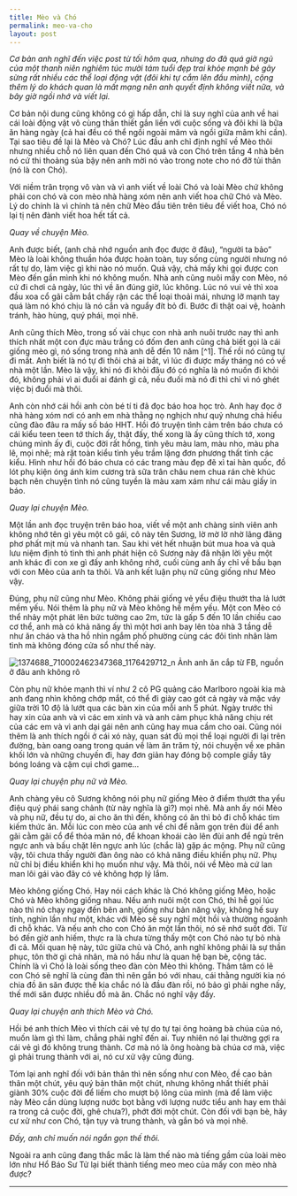 ```yaml
---
title: Mèo và Chó
permalink: meo-va-cho
layout: post
---
```


*Cơ bản anh nghĩ đến việc post từ tối hôm qua, nhưng do đã quá giờ ngủ của một thanh niên nghiêm túc mười tám tuổi đẹp trai khỏe mạnh bẻ gãy sừng rất nhiều các thể loại động vật (đôi khi tự cắm lên đầu mình), cộng thêm lý do khách quan là mất mạng nên anh quyết định không viết nữa, và bây giờ ngồi nhớ và viết lại.*

 

Cơ bản nội dung cũng không có gì hấp dẫn, chỉ là suy nghĩ của anh về hai cái loài động vật vô cùng thân thiết gắn liền với cuộc sống và đôi khi là bữa ăn hàng ngày (cả hai đều có thể ngồi ngoài mâm và ngồi giữa mâm khi cần). Tại sao tiêu đề lại là Mèo và Chó? Lúc đầu anh chỉ định nghĩ về Mèo thôi nhưng nhiều chỗ nó liên quan đến Chó quá và con Chó trên tầng 4 nhà bên nó cứ thi thoảng sủa bậy nên anh mời nó vào trong note cho nó đỡ tủi thân (nó là con Chó).

 

Với niềm trân trọng vô vàn và vì anh viết về loài Chó và loài Mèo chứ không phải con chó và con mèo nhà hàng xóm nên anh viết hoa chữ Chó và Mèo. Lý do chính là vì chính tả nên chữ Mèo đầu tiên trên tiêu đề viết hoa, Chó nó lại tị nên đành viết hoa hết tất cả.

 

*Quay về chuyện Mèo.*

Anh được biết, (anh chả nhớ nguồn anh đọc được ở đâu), “người ta bảo” Mèo là loài không thuần hóa được hoàn toàn, tuy sống cùng người nhưng nó rất tự do, làm việc gì khi nào nó muốn. Quả vậy, chả mấy khi gọi được con Mèo đến gần mình khi nó không muốn. Nhà anh cũng nuôi mấy con Mèo, nó cứ đi chơi cả ngày, lúc thì về ăn đúng giờ, lúc không. Lúc nó vui vẻ thì xoa đầu xoa cổ gãi cằm bắt chấy rận các thể loại thoải mái, nhưng lỡ mạnh tay quá làm nó khó chịu là nó cắn và nguẩy đít bỏ đi. Bước đi thật oai vệ, hoành tránh, hào hùng, quý phái, mọi nhẽ.

 

Anh cũng thích Mèo, trong số vài chục con nhà anh nuôi trước nay thì anh thích nhất một con đực màu trắng có đốm đen anh cũng chả biết gọi là cái giống mèo gì, nó sống trong nhà anh dễ đến 10 năm [^1]. Thế rồi nó cũng tự đi mất. Anh biết là nó tự đi thôi chả ai bắt, vì lúc đi được mấy tháng nó có về nhà một lần. Mèo là vậy, khi nó đi khỏi đâu đó có nghĩa là nó muốn đi khỏi đó, không phải vì ai đuổi ai đánh gì cả, nếu đuối mà nó đi thì chỉ vì nó ghét việc bị đuổi mà thôi.

 

Anh còn nhớ cái hồi anh còn bé tí ti đã đọc báo hoa học trò. Anh hay đọc ở nhà hàng xóm nơi có anh em nhà thằng nọ nghịch như quỷ nhưng chả hiểu cũng đào đâu ra mấy số báo HHT. Hồi đó truyện tình cảm trên báo chưa có cái kiểu teen teen tớ thích ấy, thật đấy, thế xong là ấy cũng thích tớ, xong chúng mình ấy đi, cuộc đời rất hồng, tình yêu màu lam, màu nho, màu pha lê, mọi nhẽ; mà rặt toàn kiểu tình yêu trầm lặng đơn phương thất tình các kiểu. Hình như hồi đó báo chưa có các trang màu đẹp đẽ xì tai hàn quốc, đồ lót phụ kiện óng ánh kim cương trà sữa trân châu nem chua rán chè khúc bạch nên chuyện tình nó cũng tuyền là màu xam xám như cái màu giấy in báo.

 

*Quay lại chuyện Mèo.*

Một lần anh đọc truyện trên báo hoa, viết về một anh chàng sinh viên anh không nhớ tên gì yêu một cô gái, cô này tên Sương, lờ mờ lờ nhờ lãng đãng phơ phất mịt mù và nhanh tan. Sau khi vét hết nhuận bút mua hoa và quà lưu niệm định tỏ tình thì anh phát hiện cô Sương này đã nhận lời yêu một anh khác đi con xe gì đấy anh không nhớ, cuối cùng anh ấy chỉ về bầu bạn với con Mèo của anh ta thôi. Và anh kết luận phụ nữ cũng giống như Mèo vậy.

Đúng, phụ nữ cũng như Mèo. Không phải giống vẻ yểu điệu thướt tha lả lướt mềm yếu. Nói thêm là phụ nữ và Mèo không hề mềm yếu. Một con Mèo có thể nhảy một phát lên bức tường cao 2m, tức là gấp 5 đến 10 lần chiều cao cơ thể, anh mà có khả năng ấy thì một hơi anh bay lên tòa nhà 3 tầng dễ như ăn cháo và tha hồ nhìn ngắm phố phường cùng các đôi tình nhân làm tình mà không đóng cửa sổ như thế này.

![1374688_710002462347368_1176429712_n](/assets/images/2015/04/1374688_710002462347368_1176429712_n.jpg)
Ảnh anh ăn cắp từ FB, nguồn ở đâu anh không rõ
 

Còn phụ nữ khỏe mạnh thì ví như 2 cô PG quảng cáo Marlboro ngoài kia mà anh đang nhìn không chớp mắt, có thể đi giày cao gót cả ngày và mặc váy giữa trời 10 độ lả lướt qua các bàn xin của mỗi anh 5 phút. Ngày trước thì hay xin của anh và vì các em xinh và và anh cảm phục khả năng chịu rét của các em và vì anh dại gái nên anh cũng hay mua cầm cho oai. Cũng nói thêm là anh thích ngồi ở cái xó này, quan sát đủ mọi thể loại người đi lại trên đường, bàn oang oang trong quán về làm ăn trăm tỷ, nói chuyện về xe phân khối lớn và những chuyến đi, hay đơn giản hay đóng bộ comple giầy tây bóng loáng và cặm cụi chơi game…

 

*Quay lại chuyện phụ nữ và Mèo.*

Anh chàng yêu cô Sương không nói phụ nữ giống Mèo ở điểm thướt tha yểu điệu quý phái sang chảnh (từ này nghĩa là gì?) mọi nhẽ. Mà anh ấy nói Mèo và phụ nữ, đều tự do, ai cho ăn thì đến, không có ăn thì bỏ đi chỗ khác tìm kiếm thức ăn. Mỗi lúc con mèo của anh về chỉ để nằm gọn trên đùi để anh gãi cằm gãi cổ để thỏa mãn nó, để khoan khoái cào lên đùi anh để ngủ trên ngực anh và bấu chặt lên ngực anh lúc (chắc là) gặp ác mộng. Phụ nữ cũng vậy, tôi chưa thấy người đàn ông nào có khả năng điều khiển phụ nữ. Phụ nữ chỉ bị điều khiển khi họ muốn như vậy. Mà thôi, nói về Mèo mà cứ lan man lôi gái vào đây có vẻ không hợp lý lắm.

 

Mèo không giống Chó. Hay nói cách khác là Chó không giống Mèo, hoặc Chó và Mèo không giống nhau. Nếu anh nuôi một con Chó, thì hễ gọi lúc nào thì nó chạy ngay đến bên anh, giống như bản năng vậy, không hế suy tính, nghìn lần như một, khác với Mèo sẽ suy nghĩ một hồi và thường ngoảnh đi chỗ khác. Và nếu anh cho con Chó ăn một lần thôi, nó sẽ nhớ suốt đời. Từ bó đến giờ anh hiếm, thực ra là chưa từng thấy một con Chó nào tự bỏ nhà đi cả. Mối quan hệ này, tức giữa chủ và Chó, anh nghĩ không phải là sự thần phục, tôn thờ gì chả nhân, mà nó hầu như là quan hệ bạn bè, cộng tác. Chính là vì Chó là loài sống theo đàn còn Mèo thì không. Thâm tâm có lẽ con Chó sẽ nghĩ là cùng đàn thì nên gắn bó với nhau, cái thằng người kia nó chia đồ ăn săn được thế kia chắc nó là đầu đàn rồi, nó bảo gì phải nghe nấy, thế mới săn được nhiều đồ mà ăn. Chắc nó nghĩ vậy đấy.

 

*Quay lại chuyện anh thích Mèo và Chó.*

Hồi bé anh thích Mèo vì thích cái vẻ tự do tự tại ông hoàng bà chúa của nó, muốn làm gì thì làm, chẳng phải nghĩ đến ai. Tuy nhiên nó lại thường gợi ra cái vẻ gì đó không trung thành. Cơ mà nó là ông hoàng bà chúa cơ mà, việc gì phải trung thành với ai, nó cư xử vậy cũng đúng.

Tóm lại anh nghĩ đối với bản thân thì nên sống như con Mèo, đề cao bản thân một chút, yêu quý bản thân một chút, nhưng không nhất thiết phải giành 30% cuộc đời để liếm cho mượt bộ lông của mình (mà để làm việc này Mèo cần dùng lượng nước bọt bằng với lượng nước tiểu anh hay em thải ra trong cả cuộc đời, ghê chưa?), phớt đời một chút. Còn đối với bạn bè, hãy cư xử như con Chó, tận tụy và trung thành, và gắn bó và mọi nhẽ.

 

*Đấy, anh chỉ muốn nói ngắn gọn thế thôi.*

 

Ngoài ra anh cũng đang thắc mắc là làm thế nào mà tiếng gầm của loài mèo lớn như Hổ Báo Sư Tử lại biết thành tiếng meo meo của mấy con mèo nhà được?

 
----
 

[^n]: Thực ra thì còn có một đôi mèo nữa mà anh cũng rất thích, 2 con mèo vằn một đen một vàng cháy, nhưng một sớm mùa đông anh phát hiện cả 2 chết cứng như 2 pho tượng mà không rõ nguyên nhân, đoán là bị đánh bả. Anh chưa từng thấy 2 con mèo nào chết cứng đơ như thế. Nếu anh có trí tưởng tượng phong phú như Haruki Murakami (ông này người Nhật, nghe đồn đã nhiều mùa giải Nobel trôi qua với nhiều hi vọng mà ông vẫn chỉ toàn về nhì như bóng đá Việt Nam tham dự SEAGames) chắc đã viết được một tiểu thuyết hoành tráng như 1Q84 rồi, thật đáng tiếc
